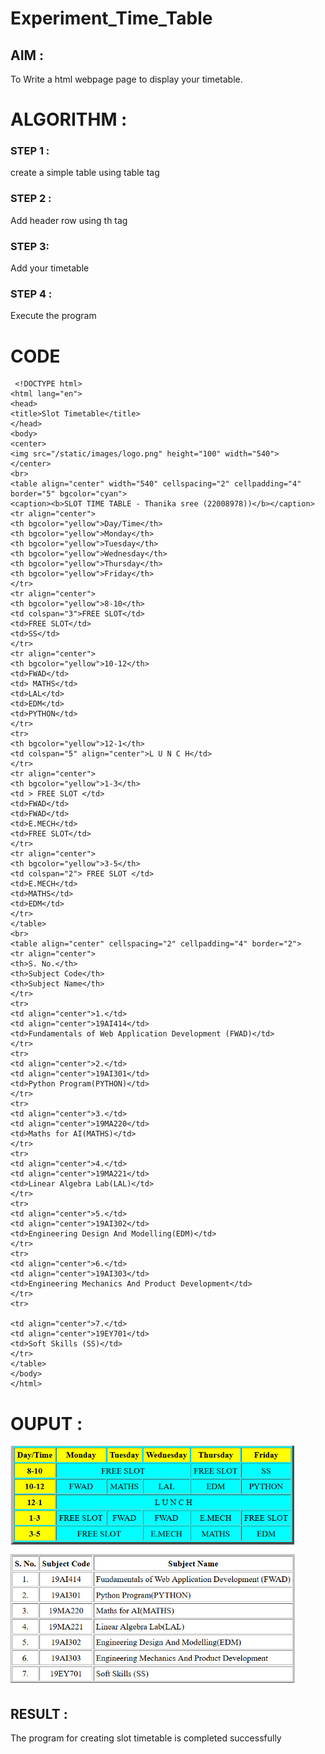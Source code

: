 # Experiment_Time_Table

## AIM :

To Write a html webpage page to display your timetable.

# ALGORITHM :

### STEP 1 :

create a simple table using table tag

### STEP 2 :

Add header row using th tag

### STEP 3:

Add your timetable

### STEP 4 :

Execute the program


# CODE
```
 <!DOCTYPE html>
<html lang="en">
<head>
<title>Slot Timetable</title>
</head>
<body>
<center>
<img src="/static/images/logo.png" height="100" width="540">
</center>
<br>
<table align="center" width="540" cellspacing="2" cellpadding="4" border="5" bgcolor="cyan">
<caption><b>SLOT TIME TABLE - Thanika sree (22008978))</b></caption>
<tr align="center">
<th bgcolor="yellow">Day/Time</th>
<th bgcolor="yellow">Monday</th>
<th bgcolor="yellow">Tuesday</th>
<th bgcolor="yellow">Wednesday</th>
<th bgcolor="yellow">Thursday</th>
<th bgcolor="yellow">Friday</th>
</tr>
<tr align="center">
<th bgcolor="yellow">8-10</th>
<td colspan="3">FREE SLOT</td>
<td>FREE SLOT</td>
<td>SS</td>
</tr>
<tr align="center">
<th bgcolor="yellow">10-12</th>
<td>FWAD</td>
<td> MATHS</td>
<td>LAL</td>
<td>EDM</td>
<td>PYTHON</td>
</tr>
<tr>
<th bgcolor="yellow">12-1</th>
<td colspan="5" align="center">L U N C H</td>
</tr>
<tr align="center">
<th bgcolor="yellow">1-3</th>
<td > FREE SLOT </td>
<td>FWAD</td>
<td>FWAD</td>
<td>E.MECH</td>
<td>FREE SLOT</td>
</tr>
<tr align="center">
<th bgcolor="yellow">3-5</th>
<td colspan="2"> FREE SLOT </td>
<td>E.MECH</td>
<td>MATHS</td>
<td>EDM</td>
</tr>
</table>
<br>
<table align="center" cellspacing="2" cellpadding="4" border="2">
<tr align="center">
<th>S. No.</th>
<th>Subject Code</th>
<th>Subject Name</th>
</tr>
<tr>
<td align="center">1.</td>
<td align="center">19AI414</td>
<td>Fundamentals of Web Application Development (FWAD)</td>
</tr>
<tr>
<td align="center">2.</td>
<td align="center">19AI301</td>
<td>Python Program(PYTHON)</td>
</tr>
<tr>
<td align="center">3.</td>
<td align="center">19MA220</td>
<td>Maths for AI(MATHS)</td>
</tr>
<tr>
<td align="center">4.</td>
<td align="center">19MA221</td>
<td>Linear Algebra Lab(LAL)</td>
</tr>
<tr>
<td align="center">5.</td>
<td align="center">19AI302</td>
<td>Engineering Design And Modelling(EDM)</td>
</tr>
<tr>
<td align="center">6.</td>
<td align="center">19AI303</td>
<td>Engineering Mechanics And Product Development</td>
</tr>
<tr>

<td align="center">7.</td>
<td align="center">19EY701</td>
<td>Soft Skills (SS)</td>
</tr>
</table>
</body>
</html>
```
# OUPUT : 

![](/time.png)

## RESULT :

The program for creating slot timetable is completed successfully 
